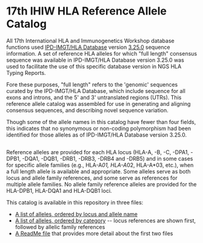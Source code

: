 # 17th IHIW HLA Reference Allele Catalog

All 17th International HLA and Immunogenetics Workshop database functions used [IPD-IMGT/HLA Database](https://www.ebi.ac.uk/ipd/imgt/hla/)
version [3.25.0](ftp://ftp.ebi.ac.uk/pub/databases/imgt/mhc/hla/Allelelist.3250.txt) sequence information.
A set of reference HLA alleles for which "full length" consensus sequence was available in IPD-IMGT/HLA Database version 
3.25.0 was used to facilitate the use of this specific database version in NGS HLA Typing Reports.

Fore these purposes, "full length" refers to the 'genomic' sequences curated by the IPD-IMGT/HLA Database, which include 
sequence for all exons and introns, and the 5' and 3' untranslated regions (UTRs). This reference allele catalog was assembled
for use in generating and aligning consensus sequences, and describing novel sequence variation. 

Though some of the allele names in this catalog have fewer than four fields, this indicates that no synonymous or non-coding 
polymorphism had been identified for those alleles as of IPD-IMGT/HLA Database version 3.25.0.

##
Reference alleles are provided for each HLA locus (HLA-A, -B, -C, -DPA1, -DPB1, -DQA1, -DQB1, -DRB1, -DRB3, -DRB4 and -DRB5)
and in some cases for specific allele families (e.g., HLA-A*01, HLA-A*02, HLA-A*03, etc.), when a full length allele is 
available and appropriate. Some alleles serve as both locus and allele family references, and some serve as references for
multiple allele families. No allele family reference alleles are provided for the HLA-DPB1, HLA-DQA1 and HLA-DQB1 loci.

This catalog is available in this repository in three files: 
- [A list of alleles, ordered by locus and allele name](https://github.com/IHIW/bioinformatics/blob/master/reference_alleles/3.25.0_catalog/17IHIWS_Reference_Alleles.txt)
- [A list of alleles, ordered by category](https://github.com/IHIW/bioinformatics/blob/master/reference_alleles/3.25.0_catalog/17IHIWS_Reference_Categories.txt) -- locus references are shown first, followed by allelic family references
- [A ReadMe file](https://github.com/IHIW/bioinformatics/blob/master/reference_alleles/3.25.0_catalog/17IHIWS_Reference_README.txt) that provides more detail about the first two files
  

